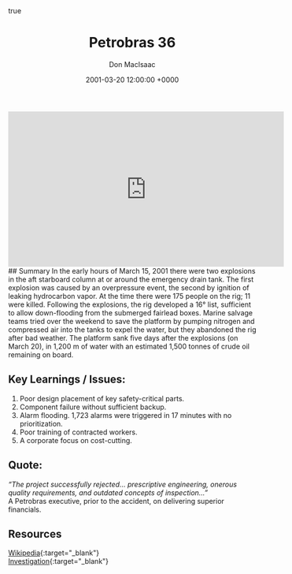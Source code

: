 ﻿---
title: Petrobras 36
author: Don MacIsaac
date: 2001-03-20 12:00:00 +0000
categories: [Accidents, Offshore]
tags: [Offshore, Cost Cutting, Alarm Flooding]
math: true
mermaid: true
---
<iframe width="560" height="315" src="https://www.youtube.com/embed/Oz10Rsw_bJc" title="YouTube video player" frameborder="0" allow="accelerometer; autoplay; clipboard-write; encrypted-media; gyroscope; picture-in-picture" allowfullscreen></iframe>
## Summary
In the early hours of March 15, 2001 there were two explosions in the aft starboard column at or around the emergency drain tank. The first explosion was caused by an overpressure event, the second by ignition of leaking hydrocarbon vapor. At the time there were 175 people on the rig; 11 were killed. Following the explosions, the rig developed a 16° list, sufficient to allow down-flooding from the submerged fairlead boxes. Marine salvage teams tried over the weekend to save the platform by pumping nitrogen and compressed air into the tanks to expel the water, but they abandoned the rig after bad weather. The platform sank five days after the explosions (on March 20), in 1,200 m of water with an estimated 1,500 tonnes of crude oil remaining on board.


## Key Learnings / Issues:
1. Poor design placement of key safety-critical parts.
2. Component failure without sufficient backup.
3. Alarm flooding. 1,723 alarms were triggered in 17 minutes with no prioritization.
4.  Poor training of contracted workers.
5. A corporate focus on cost-cutting.


## Quote:
*“The project successfully rejected… prescriptive engineering, onerous quality requirements, and outdated concepts of inspection…”*        \
A Petrobras executive, prior to the accident, on delivering superior financials.


## Resources
[Wikipedia](https://en.wikipedia.org/wiki/Petrobras_36){:target="_blank"}        \
[Investigation](http://www.anp.gov.br/images/EXPLORACAO_E_PRODUCAO_DE_OLEO_E_GAS/Seguranca_Operacional/Relat_incidentes/Analysis_of_the_Accident_with_the_Platform_P-36.pdf){:target="_blank"}